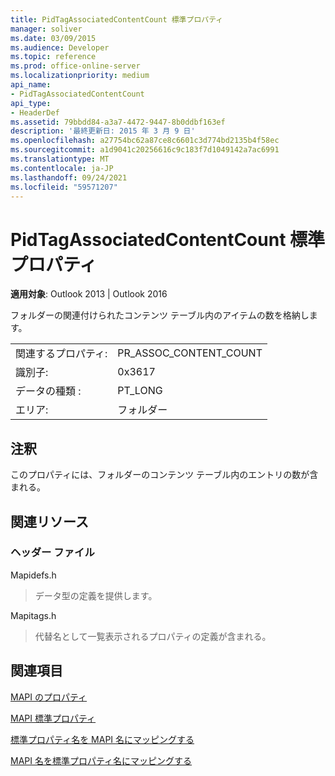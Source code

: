 ```yaml
---
title: PidTagAssociatedContentCount 標準プロパティ
manager: soliver
ms.date: 03/09/2015
ms.audience: Developer
ms.topic: reference
ms.prod: office-online-server
ms.localizationpriority: medium
api_name:
- PidTagAssociatedContentCount
api_type:
- HeaderDef
ms.assetid: 79bbdd84-a3a7-4472-9447-8b0ddbf163ef
description: '最終更新日: 2015 年 3 月 9 日'
ms.openlocfilehash: a27754bc62a87ce8c6601c3d774bd2135b4f58ec
ms.sourcegitcommit: a1d9041c20256616c9c183f7d1049142a7ac6991
ms.translationtype: MT
ms.contentlocale: ja-JP
ms.lasthandoff: 09/24/2021
ms.locfileid: "59571207"
---
```

# <a name="pidtagassociatedcontentcount-canonical-property"></a>PidTagAssociatedContentCount 標準プロパティ

  
  
**適用対象**: Outlook 2013 | Outlook 2016 
  
フォルダーの関連付けられたコンテンツ テーブル内のアイテムの数を格納します。
  
|||
|:-----|:-----|
|関連するプロパティ:  <br/> |PR_ASSOC_CONTENT_COUNT  <br/> |
|識別子:  <br/> |0x3617  <br/> |
|データの種類 :   <br/> |PT_LONG  <br/> |
|エリア:  <br/> |フォルダー  <br/> |
   
## <a name="remarks"></a>注釈

このプロパティには、フォルダーのコンテンツ テーブル内のエントリの数が含まれる。 
  
## <a name="related-resources"></a>関連リソース

### <a name="header-files"></a>ヘッダー ファイル

Mapidefs.h
  
> データ型の定義を提供します。
    
Mapitags.h
  
> 代替名として一覧表示されるプロパティの定義が含まれる。
    
## <a name="see-also"></a>関連項目



[MAPI のプロパティ](mapi-properties.md)
  
[MAPI 標準プロパティ](mapi-canonical-properties.md)
  
[標準プロパティ名を MAPI 名にマッピングする](mapping-canonical-property-names-to-mapi-names.md)
  
[MAPI 名を標準プロパティ名にマッピングする](mapping-mapi-names-to-canonical-property-names.md)

